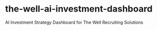 # the-well-ai-investment-dashboard
AI Investment Strategy Dashboard for The Well Recruiting Solutions
